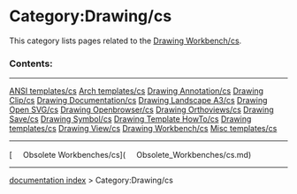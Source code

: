 # Category:Drawing/cs
This category lists pages related to the [Drawing Workbench/cs](Drawing_Workbench/cs.md).

### Contents:

  --------------------------------------------------------- ----------------------------------------------------------------- -------------------------------------------------------------------
  [ANSI templates/cs](ANSI_templates/cs.md)         [Arch templates/cs](Arch_templates/cs.md)                 [Drawing Annotation/cs](Drawing_Annotation/cs.md)
  [Drawing Clip/cs](Drawing_Clip/cs.md)             [Drawing Documentation/cs](Drawing_Documentation/cs.md)   [Drawing Landscape A3/cs](Drawing_Landscape_A3/cs.md)
  [Drawing Open SVG/cs](Drawing_Open_SVG/cs.md)     [Drawing Openbrowser/cs](Drawing_Openbrowser/cs.md)       [Drawing Orthoviews/cs](Drawing_Orthoviews/cs.md)
  [Drawing Save/cs](Drawing_Save/cs.md)             [Drawing Symbol/cs](Drawing_Symbol/cs.md)                 [Drawing Template HowTo/cs](Drawing_Template_HowTo/cs.md)
  [Drawing templates/cs](Drawing_templates/cs.md)   [Drawing View/cs](Drawing_View/cs.md)                     [Drawing Workbench/cs](Drawing_Workbench/cs.md)
  [Misc templates/cs](Misc_templates/cs.md)                                                                           
  --------------------------------------------------------- ----------------------------------------------------------------- -------------------------------------------------------------------

[<img src="images/Property.png" style="width:16px"> Obsolete Workbenches/cs](<img src="images/Property.png" style="width:16px"> Obsolete_Workbenches/cs.md)

---
[documentation index](../README.md) > Category:Drawing/cs
